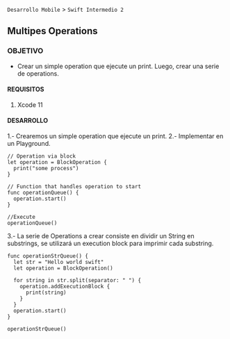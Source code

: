 `Desarrollo Mobile` > `Swift Intermedio 2`


## Multipes Operations

### OBJETIVO

-  Crear un simple operation que ejecute un print. Luego, crear una serie de operations.


#### REQUISITOS

1. Xcode 11

#### DESARROLLO

1.- Crearemos un simple operation que ejecute un print.
2.- Implementar en un Playground.

```
// Operation via block
let operation = BlockOperation {
  print("some process")
}

// Function that handles operation to start
func operationQueue() {
  operation.start()
}

//Execute
operationQueue()
```

3.- La serie de Operations a crear consiste en dividir un String en substrings, se utilizará un execution block para imprimir cada substring.

```
func operationStrQueue() {
  let str = "Hello world swift"
  let operation = BlockOperation()

  for string in str.split(separator: " ") {
    operation.addExecutionBlock {
      print(string)
    }
  }
  operation.start()
}

operationStrQueue()
```